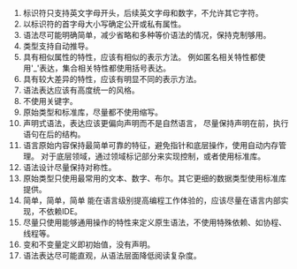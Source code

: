 1. 标识符只支持英文字母开头，后续英文字母和数字，不允许其它字符。
1. 以标识符的首字母大小写确定公开或私有属性。
1. 语法尽可能明确简单，减少省略和多种等价语法的情况，保持克制够用。
1. 类型支持自动推导。
1. 具有相似属性的特性，应该有相似的表示方法。
例如匿名相关特性都使用'_'表达，集合相关特性都使用括号表达。
1. 具有较大差异的特性，应该有明显不同的表示方法。
1. 语法表达应该有高度统一的风格。
1. 不使用关键字。
1. 原始类型和标准库，尽量都不使用缩写。
1. 声明式语法，表达应该更偏向声明而不是自然语言，
尽量保持声明在前，执行语句在后的结构。
1. 语言原始内容保持最简单可靠的特征，避免指针和底层操作，使用自动内存管理。
对于底层领域，通过领域标记部分来实现控制，或者使用标准库。
1. 语法设计尽量保持对称性。
1. 原始类型只使用最常用的文本、数字、布尔。其它更细的数据类型使用标准库提供。
1. 简单，简单，简单
能在语言级别提高编程工作体验的，应该尽量在语言内部实现，不依赖IDE。
1. 尽量只使用能够通用操作的特性来定义原生语法，不使用特殊依赖、如协程、线程等。
2. 变和不变量定义即初始值，没有声明。
2. 语法表达尽可能直观，从语法层面降低阅读复杂度。